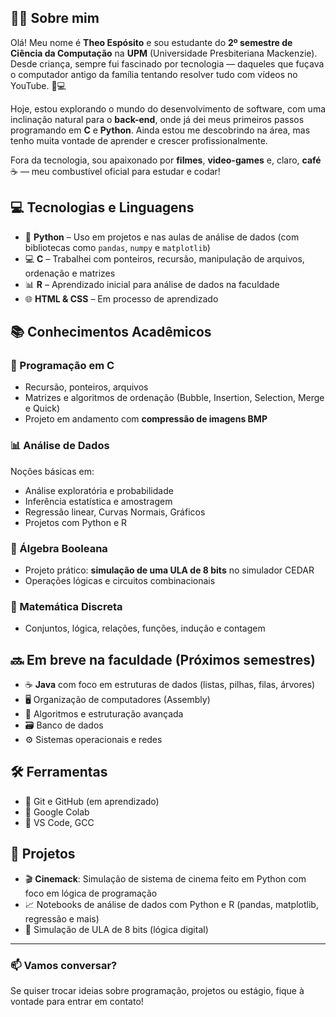 ## 👨‍💻 Sobre mim

Olá! Meu nome é **Theo Espósito** e sou estudante do **2º semestre de Ciência da Computação** na **UPM** (Universidade Presbiteriana Mackenzie). Desde criança, sempre fui fascinado por tecnologia — daqueles que fuçava o computador antigo da família tentando resolver tudo com vídeos no YouTube. 🧠💻

Hoje, estou explorando o mundo do desenvolvimento de software, com uma inclinação natural para o **back-end**, onde já dei meus primeiros passos programando em **C** e **Python**. Ainda estou me descobrindo na área, mas tenho muita vontade de aprender e crescer profissionalmente.

Fora da tecnologia, sou apaixonado por **filmes**, **video-games** e, claro, **café** ☕ — meu combustível oficial para estudar e codar!


## 💻 Tecnologias e Linguagens

- 🐍 **Python** – Uso em projetos e nas aulas de análise de dados (com bibliotecas como `pandas`, `numpy` e `matplotlib`)
- 💻 **C** – Trabalhei com ponteiros, recursão, manipulação de arquivos, ordenação e matrizes
- 📊 **R** – Aprendizado inicial para análise de dados na faculdade
- 🌐 **HTML & CSS** – Em processo de aprendizado

## 📚 Conhecimentos Acadêmicos

### 🔧 Programação em C
- Recursão, ponteiros, arquivos
- Matrizes e algoritmos de ordenação (Bubble, Insertion, Selection, Merge e Quick)
- Projeto em andamento com **compressão de imagens BMP**

### 📊 Análise de Dados
Noções básicas em:
  - Análise exploratória e probabilidade
  - Inferência estatística e amostragem
  - Regressão linear, Curvas Normais, Gráficos
  - Projetos com Python e R

### 🧠 Álgebra Booleana
- Projeto prático: **simulação de uma ULA de 8 bits** no simulador CEDAR
- Operações lógicas e circuitos combinacionais

### 🧮 Matemática Discreta
- Conjuntos, lógica, relações, funções, indução e contagem

## 🔜 Em breve na faculdade (Próximos semestres)

- ☕ **Java** com foco em estruturas de dados (listas, pilhas, filas, árvores)
- 🖥️ Organização de computadores (Assembly)
- 🧠 Algoritmos e estruturação avançada
- 🗃️ Banco de dados
- ⚙️ Sistemas operacionais e redes

## 🛠️ Ferramentas

- 🐙 Git e GitHub (em aprendizado)
- 📁 Google Colab
- 🧪 VS Code, GCC

## 📂 Projetos

- 🎬 **Cinemack**: Simulação de sistema de cinema feito em Python com foco em lógica de programação
- 📈 Notebooks de análise de dados com Python e R (pandas, matplotlib, regressão e mais)
- 🔩 Simulação de ULA de 8 bits (lógica digital)

---

### 📫 Vamos conversar?

Se quiser trocar ideias sobre programação, projetos ou estágio, fique à vontade para entrar em contato!
